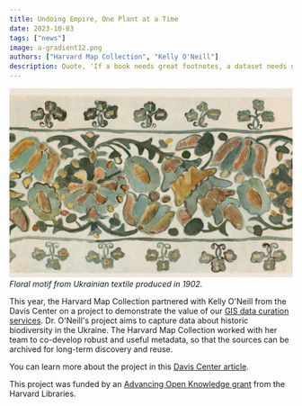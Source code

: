 ```yaml
---
title: Undoing Empire, One Plant at a Time
date: 2023-10-03
tags: ["news"]
image: a-gradient12.png
authors: ["Harvard Map Collection", "Kelly O'Neill"]
description: Quote, 'If a book needs great footnotes, a dataset needs great metadata. Most researchers will tell you that composing either one is anticlimactic at best and tedious at worst. But what if we... found a way to streamline the production of metadata? ...What if we built real — possibly entertaining — human conversation into the process?' Read about the Harvard Map Collection's 2023 partnership with Dr. Kelly O'Neill. 
---
```


![Old picture of flowers](media/picture.jpeg)
*Floral motif from Ukrainian textile produced in 1902.*

This year, the Harvard Map Collection partnered with Kelly O'Neill from the Davis Center on a project to demonstrate the value of our [GIS data curation services](https://mapping.share.library.harvard.edu/resources/researchers-handbook/long-term-preservation/). Dr. O'Neill's project aims to capture data about historic biodiversity in the Ukraine. The Harvard Map Collection worked with her team to co-develop robust and useful metadata, so that the sources can be archived for long-term discovery and reuse.

You can learn more about the project in this [Davis Center article](https://daviscenter.fas.harvard.edu/insights/undoing-empire-one-plant-time).

This project was funded by an [Advancing Open Knowledge grant](https://library.harvard.edu/visit-about/grants-fellowships) from the Harvard Libraries.

